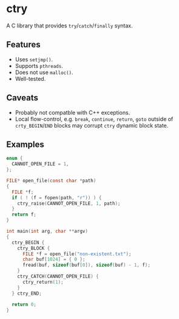 ctry
====

A C library that provides `try`/`catch`/`finally` syntax.

Features
--------

* Uses `setjmp()`.
* Supports `pthreads`.
* Does not use `malloc()`.
* Well-tested.

Caveats
-------

* Probably not compatble with C++ exceptions.
* Local flow-control, e.g. `break`, `continue`, `return`, `goto` outside of `crty_BEGIN`/`END` blocks may corrupt `ctry` dynamic block state.

Examples
--------

```C
enum {
  CANNOT_OPEN_FILE = 1,
};

FILE* open_file(const char *path)
{
  FILE *f;
  if ( ! (f = fopen(path, "r")) ) {
    ctry_raise(CANNOT_OPEN_FILE, 1, path);
  }
  return f;
}

int main(int arg, char **argv)
{
  ctry_BEGIN {
    ctry_BLOCK {
      FILE *f = open_file("non-existent.txt");
      char buf[1024] = { 0 };
      fread(buf, sizeof(buf[0]), sizeof(buf) - 1, f);
    }
    ctry_CATCH(CANNOT_OPEN_FILE) {
      ctry_return(1);
    }
  } ctry_END;
  
  return 0;
}

```

